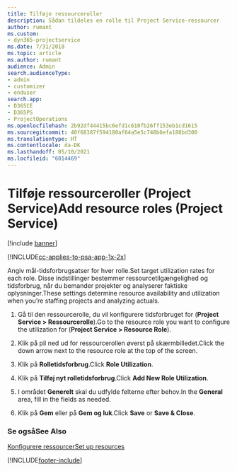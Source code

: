 ```yaml
---
title: Tilføje ressourceroller
description: Sådan tildeles en rolle til Project Service-ressourcer
author: rumant
ms.custom:
- dyn365-projectservice
ms.date: 7/31/2018
ms.topic: article
ms.author: rumant
audience: Admin
search.audienceType:
- admin
- customizer
- enduser
search.app:
- D365CE
- D365PS
- ProjectOperations
ms.openlocfilehash: 2b92df44415bc6efd1c610fb26ff153eb1cd1615
ms.sourcegitcommit: 40f68387f594180af64a5e5c748b6efa188bd300
ms.translationtype: HT
ms.contentlocale: da-DK
ms.lasthandoff: 05/10/2021
ms.locfileid: "6014469"
---
```

# <a name="add-resource-roles-project-service"></a><span data-ttu-id="87d5e-103">Tilføje ressourceroller (Project Service)</span><span class="sxs-lookup"><span data-stu-id="87d5e-103">Add resource roles (Project Service)</span></span>

[!include [banner](../includes/psa-now-project-operations.md)]

[!INCLUDE[cc-applies-to-psa-app-1x-2x](../includes/cc-applies-to-psa-app-1x-2x.md)]

<span data-ttu-id="87d5e-104">Angiv mål-tidsforbrugsatser for hver rolle.</span><span class="sxs-lookup"><span data-stu-id="87d5e-104">Set target utilization rates for each role.</span></span> <span data-ttu-id="87d5e-105">Disse indstillinger bestemmer ressourcetilgængelighed og tidsforbrug, når du bemander projekter og analyserer faktiske oplysninger.</span><span class="sxs-lookup"><span data-stu-id="87d5e-105">These settings determine resource availability and utilization when you’re staffing projects and analyzing actuals.</span></span>  
  
1.  <span data-ttu-id="87d5e-106">Gå til den ressourcerolle, du vil konfigurere tidsforbruget for (**Project Service > Ressourcerolle**).</span><span class="sxs-lookup"><span data-stu-id="87d5e-106">Go to the resource role you want to configure the utilization for (**Project Service > Resource Role**).</span></span>  
  
2.  <span data-ttu-id="87d5e-107">Klik på pil ned ud for ressourcerollen øverst på skærmbilledet.</span><span class="sxs-lookup"><span data-stu-id="87d5e-107">Click the down arrow next to the resource role at the top of the screen.</span></span>  
  
3.  <span data-ttu-id="87d5e-108">Klik på **Rolletidsforbrug**.</span><span class="sxs-lookup"><span data-stu-id="87d5e-108">Click **Role Utilization**.</span></span>  
  
4.  <span data-ttu-id="87d5e-109">Klik på **Tilføj nyt rolletidsforbrug**.</span><span class="sxs-lookup"><span data-stu-id="87d5e-109">Click **Add New Role Utilization**.</span></span>  
  
5.  <span data-ttu-id="87d5e-110">I området **Generelt** skal du udfylde felterne efter behov.</span><span class="sxs-lookup"><span data-stu-id="87d5e-110">In the **General** area, fill in the fields as needed.</span></span>  
  
6.  <span data-ttu-id="87d5e-111">Klik på **Gem** eller på **Gem og luk**.</span><span class="sxs-lookup"><span data-stu-id="87d5e-111">Click **Save** or **Save & Close**.</span></span>  
  
### <a name="see-also"></a><span data-ttu-id="87d5e-112">Se også</span><span class="sxs-lookup"><span data-stu-id="87d5e-112">See Also</span></span>  
 [<span data-ttu-id="87d5e-113">Konfigurere ressourcer</span><span class="sxs-lookup"><span data-stu-id="87d5e-113">Set up resources</span></span>](../psa/set-up-resources.md)


[!INCLUDE[footer-include](../includes/footer-banner.md)]